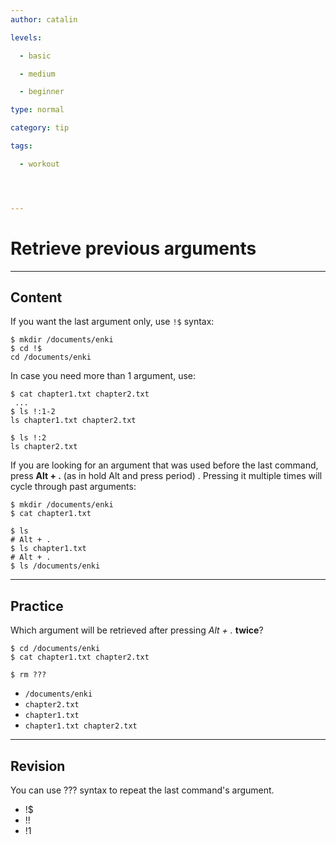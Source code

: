 ```yaml
---
author: catalin

levels:

  - basic

  - medium

  - beginner

type: normal

category: tip

tags:

  - workout




---
```


# Retrieve previous arguments

---
## Content

If you want the last argument only, use `!$` syntax:
```
$ mkdir /documents/enki
$ cd !$
cd /documents/enki
``` 

In case you need more than 1 argument, use:
```
$ cat chapter1.txt chapter2.txt
 ...
$ ls !:1-2
ls chapter1.txt chapter2.txt

$ ls !:2
ls chapter2.txt
```
If you are looking for an argument that was used before the last command, press **Alt + .** (as in hold Alt and press period) . Pressing it multiple times will cycle through past arguments:
```
$ mkdir /documents/enki
$ cat chapter1.txt

$ ls 
# Alt + .
$ ls chapter1.txt
# Alt + .
$ ls /documents/enki
```

---
## Practice

Which argument will be retrieved after pressing *Alt + .* **twice**?
```
$ cd /documents/enki
$ cat chapter1.txt chapter2.txt

$ rm ???
```

* `/documents/enki`
* `chapter2.txt`
* `chapter1.txt`
* `chapter1.txt chapter2.txt`

---
## Revision

You can use ??? syntax to repeat the last command's argument.


* !$
* !!
* !1

 
